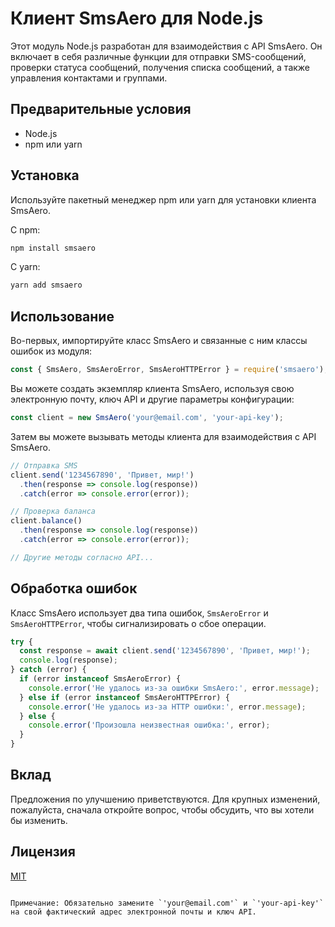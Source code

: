 # Клиент SmsAero для Node.js

Этот модуль Node.js разработан для взаимодействия с API SmsAero. Он включает в себя различные функции для отправки SMS-сообщений, проверки статуса сообщений, получения списка сообщений, а также управления контактами и группами.

## Предварительные условия

- Node.js
- npm или yarn

## Установка

Используйте пакетный менеджер npm или yarn для установки клиента SmsAero.

С npm:
```sh
npm install smsaero
```

С yarn:
```sh
yarn add smsaero
```

## Использование

Во-первых, импортируйте класс SmsAero и связанные с ним классы ошибок из модуля:

```javascript
const { SmsAero, SmsAeroError, SmsAeroHTTPError } = require('smsaero');
```

Вы можете создать экземпляр клиента SmsAero, используя свою электронную почту, ключ API и другие параметры конфигурации:

```javascript
const client = new SmsAero('your@email.com', 'your-api-key');
```

Затем вы можете вызывать методы клиента для взаимодействия с API SmsAero.

```javascript
// Отправка SMS
client.send('1234567890', 'Привет, мир!')
  .then(response => console.log(response))
  .catch(error => console.error(error));

// Проверка баланса
client.balance()
  .then(response => console.log(response))
  .catch(error => console.error(error));

// Другие методы согласно API...
```

## Обработка ошибок

Класс SmsAero использует два типа ошибок, `SmsAeroError` и `SmsAeroHTTPError`, чтобы сигнализировать о сбое операции.

```javascript
try {
  const response = await client.send('1234567890', 'Привет, мир!');
  console.log(response);
} catch (error) {
  if (error instanceof SmsAeroError) {
    console.error('Не удалось из-за ошибки SmsAero:', error.message);
  } else if (error instanceof SmsAeroHTTPError) {
    console.error('Не удалось из-за HTTP ошибки:', error.message);
  } else {
    console.error('Произошла неизвестная ошибка:', error);
  }
}
```

## Вклад

Предложения по улучшению приветствуются. Для крупных изменений, пожалуйста, сначала откройте вопрос, чтобы обсудить, что вы хотели бы изменить.

## Лицензия

[MIT](https://choosealicense.com/licenses/mit/)
```

Примечание: Обязательно замените `'your@email.com'` и `'your-api-key'` на свой фактический адрес электронной почты и ключ API.

